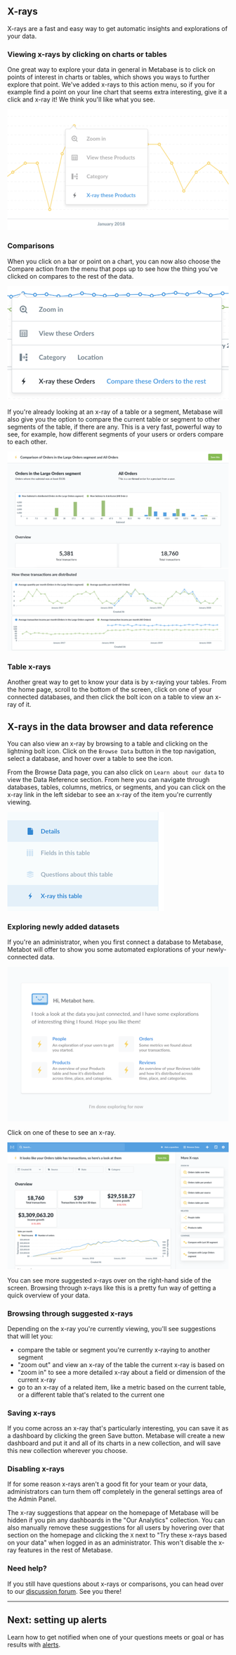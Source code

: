 ## X-rays

X-rays are a fast and easy way to get automatic insights and explorations of your data.

### Viewing x-rays by clicking on charts or tables

One great way to explore your data in general in Metabase is to click on points of interest in charts or tables, which shows you ways to further explore that point. We've added x-rays to this action menu, so if you for example find a point on your line chart that seems extra interesting, give it a click and x-ray it! We think you'll like what you see.

![X-ray action in drill-through menu](images/x-rays/drill-through.png)

### Comparisons

When you click on a bar or point on a chart, you can now also choose the Compare action from the menu that pops up to see how the thing you've clicked on compares to the rest of the data.

![Compare menu](images/x-rays/x-ray-compare-popover.png)

If you're already looking at an x-ray of a table or a segment, Metabase will also give you the option to compare the current table or segment to other segments of the table, if there are any. This is a very fast, powerful way to see, for example, how different segments of your users or orders compare to each other.

![Comparison](images/x-rays/x-ray-comparison-1.png)
![Comparison](images/x-rays/x-ray-comparison-2.png)

### Table x-rays

Another great way to get to know your data is by x-raying your tables. From the home page, scroll to the bottom of the screen, click on one of your connected databases, and then click the bolt icon on a table to view an x-ray of it.

## X-rays in the data browser and data reference

You can also view an x-ray by browsing to a table and clicking on the lightning bolt icon. Click on the `Browse Data` button in the top navigation, select a database, and hover over a table to see the icon.

From the Browse Data page, you can also click on `Learn about our data` to view the Data Reference section. From here you can navigate through databases, tables, columns, metrics, or segments, and you can click on the x-ray link in the left sidebar to see an x-ray of the item you're currently viewing.

![Data Reference x-ray](images/x-rays/data-reference.png)

### Exploring newly added datasets

If you're an administrator, when you first connect a database to Metabase, Metabot will offer to show you some automated explorations of your newly-connected data.

![X-ray example](images/x-rays/suggestions.png)

Click on one of these to see an x-ray.

![X-ray example](images/x-rays/x-rays-browse.png)

You can see more suggested x-rays over on the right-hand side of the screen. Browsing through x-rays like this is a pretty fun way of getting a quick overview of your data.

### Browsing through suggested x-rays

Depending on the x-ray you're currently viewing, you'll see suggestions that will let you:

- compare the table or segment you're currently x-raying to another segment
- "zoom out" and view an x-ray of the table the current x-ray is based on
- "zoom in" to see a more detailed x-ray about a field or dimension of the current x-ray
- go to an x-ray of a related item, like a metric based on the current table, or a different table that's related to the current one

### Saving x-rays

If you come across an x-ray that's particularly interesting, you can save it as a dashboard by clicking the green Save button. Metabase will create a new dashboard and put it and all of its charts in a new collection, and will save this new collection wherever you choose.

### Disabling x-rays

If for some reason x-rays aren't a good fit for your team or your data, administrators can turn them off completely in the general settings area of the Admin Panel.

The x-ray suggestions that appear on the homepage of Metabase will be hidden if you pin any dashboards in the "Our Analytics" collection. You can also manually remove these suggestions for all users by hovering over that section on the homepage and clicking the `X` next to "Try these x-rays based on your data" when logged in as an administrator. This won't disable the x-ray features in the rest of Metabase.

### Need help?

If you still have questions about x-rays or comparisons, you can head over to our [discussion forum](https://discourse.metabase.com/). See you there!

---

## Next: setting up alerts

Learn how to get notified when one of your questions meets or goal or has results with [alerts](15-alerts.md).
